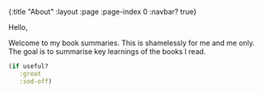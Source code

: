 {:title "About"
 :layout :page
 :page-index 0
 :navbar? true}

Hello,

Welcome to my book summaries. This is shamelessly for me and me only.
The goal is to summarise key learnings of the books I read.

``` clojure
(if useful?
   :great
   :sod-off)
```
